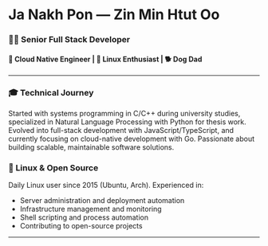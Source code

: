 # Ja Nakh Pon — Zin Min Htut Oo

### 🧑‍💻 Senior Full Stack Developer
#### 🚀 Cloud Native Engineer | 🐧 Linux Enthusiast | 🐕 Dog Dad

---


<!-- ### 👨‍💼 Professional Experience

- **Senior Full Stack Developer – [Thibi.co](https://thibi.co)**  
  *Sep 2023 – Present*  
  Leading development of scalable web applications using JavaScript, TypeScript, Go, and cloud-native technologies.

- **Full Stack Developer – Thibi.co**  
  *Jun 2020 – Sep 2023*  
  Developed and maintained applications using JavaScript/TypeScript stack, implemented data pipelines and web scraping solutions with Python.

- **Engineering Intern – Thibi.co**  
  *Apr – May 2020*  
  Built web applications using JavaScript and TypeScript.

---

### 🧰 Technical Expertise

**Core Languages**  
TypeScript · JavaScript · Go · Python  · Shell Scripting

**Frontend Development**  
Next.js · SvelteKit · D3.js · Leaflet · Mapbox

**Backend & APIs**  
Express.js · Gin-Gonic · Echo · Fiber · Serverless Architecture
Strapi CMS · Directus CMS · Baserow · Airtable · Google Workspace Integration

**Cloud & DevOps**  
AWS (EKS, ECS, EC2, S3, SQS, SNS, EventBridge) · Linode · Elest.io
Docker · Kubernetes · GitHub Actions · GitLab CI · NGINX
Linux Server Management · Infrastructure as Code

**Data Storage**  
PostgreSQL · MongoDB · Redis · DynamoDB · Elasticsearch · Firebase · MySQL

--- -->

### 🎓 Technical Journey

Started with systems programming in C/C++ during university studies, specialized in Natural Language Processing with Python for thesis work. Evolved into full-stack development with JavaScript/TypeScript, and currently focusing on cloud-native development with Go. Passionate about building scalable, maintainable software solutions.

### 🐧 Linux & Open Source

Daily Linux user since 2015 (Ubuntu, Arch). Experienced in:
- Server administration and deployment automation
- Infrastructure management and monitoring
- Shell scripting and process automation
- Contributing to open-source projects

---

